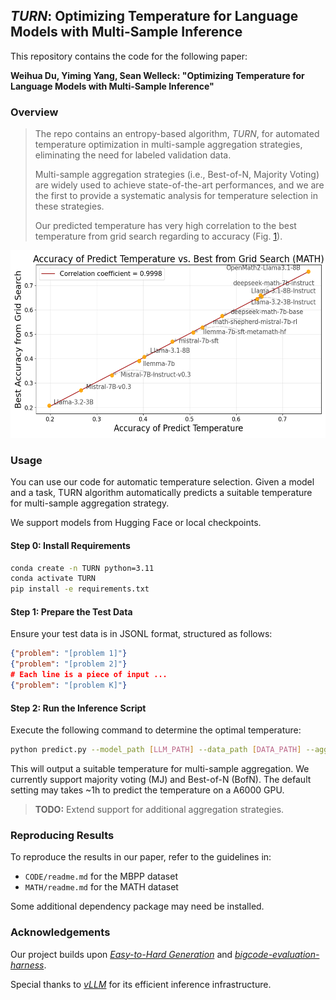 ## <em>TURN</em>: Optimizing Temperature for Language Models with Multi-Sample Inference

This repository contains the code for the following paper:

**Weihua Du, Yiming Yang, Sean Welleck: "Optimizing Temperature for Language Models with Multi-Sample Inference"**

### Overview

> The repo contains an entropy-based algorithm, <em>TURN</em>, for automated temperature optimization in multi-sample aggregation strategies, eliminating the need for labeled validation data.
>
> Multi-sample aggregation strategies (i.e., Best-of-N, Majority Voting) are widely used to achieve state-of-the-art performances, and we are the first to provide a systematic analysis for temperature selection in these strategies.
>
> Our predicted temperature has very high correlation to the best temperature from grid search regarding to accuracy (Fig. [1](#image1)).

<a id="image1"></a>
<div style="text-align: center;">
<img src="figs/correlation_accuracy.png" alt="The accuracies between predicted temperature and best from grid search have high correlation." width="550" height="300">
</div>

### Usage

You can use our code for automatic temperature selection. Given a model and a task, TURN algorithm automatically predicts a suitable temperature for multi-sample aggregation strategy.

We support models from Hugging Face or local checkpoints.

#### Step 0: Install Requirements
```bash
conda create -n TURN python=3.11
conda activate TURN
pip install -e requirements.txt
```

#### Step 1: Prepare the Test Data  

Ensure your test data is in JSONL format, structured as follows:  
```json
{"problem": "[problem 1]"}
{"problem": "[problem 2]"}
# Each line is a piece of input ...
{"problem": "[problem K]"}
```

#### Step 2: Run the Inference Script  

Execute the following command to determine the optimal temperature:  
```bash
python predict.py --model_path [LLM_PATH] --data_path [DATA_PATH] --aggregation_strategy [MJ/BofN]
```
This will output a suitable temperature for multi-sample aggregation. We currently support majority voting (MJ) and Best-of-N (BofN). The default setting may takes ~1h to predict the temperature on a A6000 GPU.

> **TODO:** Extend support for additional aggregation strategies.

### Reproducing Results  

To reproduce the results in our paper, refer to the guidelines in:
- `CODE/readme.md` for the MBPP dataset
- `MATH/readme.md` for the MATH dataset

Some additional dependency package may need be installed.

### Acknowledgements  

Our project builds upon *[Easy-to-Hard Generation](https://github.com/Edward-Sun/easy-to-hard)* and *[bigcode-evaluation-harness](https://github.com/bigcode-project/bigcode-evaluation-harness)*.

Special thanks to *[vLLM](https://github.com/vllm-project/vllm)* for its efficient inference infrastructure.